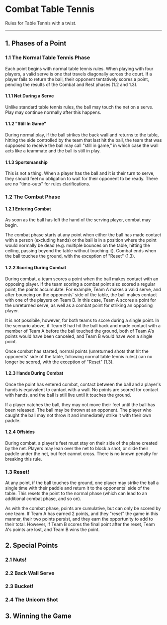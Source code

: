 # Combat Table Tennis

Rules for Table Tennis with a twist.

----

## 1. Phases of a Point

### 1.1 The Normal Table Tennis Phase

Each point begins with normal table tennis rules. When playing with four players, a valid serve is one that travels diagonally across the court. If a player fails to return the ball, their opponent tentatively scores a point, pending the results of the Combat and Rest phases (1.2 and 1.3).

#### 1.1.1 Net During a Serve

Unlike standard table tennis rules, the ball may touch the net on a serve. Play may continue normally after this happens.

#### 1.1.2 "Still In Game"

During normal play, if the ball strikes the back wall and returns to the table, hitting the side controlled by the team that last hit the ball, the team that was supposed to receive the ball may call "still in game," in which case the wall acts like a teammate and the ball is still in play.

#### 1.1.3 Sportsmanship

This is not a thing. When a player has the ball and it is their turn to serve, they should feel no obligation to wait for their opponent to be ready. There are no "time-outs" for rules clarifications. 

### 1.2 The Combat Phase

#### 1.2.1 Entering Combat

As soon as the ball has left the hand of the serving player, combat may begin.

The combat phase starts at any point when either the ball has made contact with a person (excluding hands) or the ball is in a position where the point would normally be dead (e.g. multiple bounces on the table, hitting the ceiling, passing beyond the table without touching it). Combat ends when the ball touches the ground, with the exception of "Reset" (1.3).

#### 1.2.2 Scoring During Combat

During combat, a team scores a point when the ball makes contact with an opposing player. If the team scoring a combat point also scored a regular point, the points accumulate. For example, Team A makes a valid serve, and after bouncing on the opponents' side of the table, the ball makes contact with one of the players on Team B. In this case, Team A scores a point for the unreturned serve, as well as a combat point for striking an opposing player.

It is not possibile, however, for both teams to score during a single point. In the scenario above, if Team B had hit the ball back and made contact with a member of Team A before the ball touched the ground, both of Team A's points would have been canceled, and Team B would have won a single point.

Once combat has started, normal points (unreturned shots that hit the opponents' side of the table, following normal table tennis rules) can no longer be scored, with the exception of "Reset" (1.3).

#### 1.2.3 Hands During Combat

Once the point has entered combat, contact between the ball and a player's hands is equivalent to cantact with a wall. No points are scored for contact with hands, and the ball is still live until it touches the ground.

If a player catches the ball, they may not move their feet until the ball has been released. The ball may be thrown at an opponent. The player who caught the ball may not throw it and immediately strike it with their own paddle.

#### 1.2.4 Offsides

During combat, a player's feet must stay on their side of the plane created by the net. Players may lean over the net to block a shot, or slide their paddle under the net, but feet cannot cross. There is no known penalty for breaking this rule.

### 1.3 Reset!

At any point, if the ball touches the ground, one player may strike the ball a single time with their paddle and return it to the opponents' side of the table. This resets the point to the normal phase (which can lead to an additional combat phase, and so on).

As with the combat phase, points are cumulative, but can only be scored by one team. If Team A has earned 2 points, and they "reset" the game in this manner, their two points persist, and they earn the opportunity to add to their total. However, if Team B scores the final point after the reset, Team A's points are lost, and Team B wins the point.

## 2. Special Points

### 2.1 Nuts!

### 2.2 Back Wall Serve

### 2.3 Bucket!

### 2.4 The Unicorn Shot

## 3. Winning the Game

